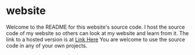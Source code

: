 # website
Welcome to the README for this website's source code. I host the source code of my website so others can look at my website and learn from it.
The link to a hosted version is at [Link Here](https://lschaefer.xyz) You are welcome to use the source code in any of your own projects.

